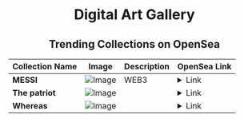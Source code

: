 <div align="center">

# Digital Art Gallery

## Trending Collections on OpenSea

| Collection Name                       | Image                                                                                     | Description                       | OpenSea Link                                                                                          |
|---------------------------------------|-------------------------------------------------------------------------------------------|-----------------------------------|--------------------------------------------------------------------------------------------------------|
| **MESSI** | ![Image](https://i.seadn.io/s/raw/files/0ce7f4cdd2e16cd0b3fbf20b20dbd1ee.jpg?w=500&auto=format?w=200&auto=format) | WEB3 | <details><summary>Link</summary>[MESSI](https://opensea.io/collection/messi-156)</details> |
| **The patriot** | ![Image](https://i.seadn.io/s/raw/files/369aa511321a6a058da5b7e9d92c9e59.png?w=500&auto=format?w=200&auto=format) |  | <details><summary>Link</summary>[The patriot](https://opensea.io/collection/the-patriot-1)</details> |
| **Whereas** | ![Image](https://i.seadn.io/s/raw/files/bd21ec40b259923987056524d31307ee.jpg?w=500&auto=format?w=200&auto=format) |  | <details><summary>Link</summary>[Whereas](https://opensea.io/collection/whereas-18)</details> |

</div>